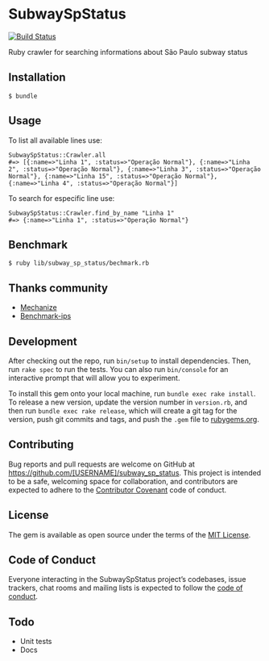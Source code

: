 # SubwaySpStatus

[![Build Status](https://api.travis-ci.org/JonathanFerreira/metro-sp-ruby.svg?branch=master)](https://travis-ci.org/JonathanFerreira/metro-sp-ruby/builds/512328109#)

Ruby crawler for searching informations about São Paulo subway status

## Installation

```
$ bundle
```

## Usage

To list all available lines use:

```
SubwaySpStatus::Crawler.all
#=> [{:name=>"Linha 1", :status=>"Operação Normal"}, {:name=>"Linha 2", :status=>"Operação Normal"}, {:name=>"Linha 3", :status=>"Operação Normal"}, {:name=>"Linha 15", :status=>"Operação Normal"}, {:name=>"Linha 4", :status=>"Operação Normal"}]
```

To search for especific line use:

```
SubwaySpStatus::Crawler.find_by_name "Linha 1"
#=> {:name=>"Linha 1", :status=>"Operação Normal"}
```

## Benchmark

```
$ ruby lib/subway_sp_status/bechmark.rb
```

## Thanks community
  - [Mechanize](https://github.com/sparklemotion/mechanize#mechanize-)
  - [Benchmark-ips](https://github.com/evanphx/benchmark-ips)

## Development

After checking out the repo, run `bin/setup` to install dependencies. Then, run `rake spec` to run the tests. You can also run `bin/console` for an interactive prompt that will allow you to experiment.

To install this gem onto your local machine, run `bundle exec rake install`. To release a new version, update the version number in `version.rb`, and then run `bundle exec rake release`, which will create a git tag for the version, push git commits and tags, and push the `.gem` file to [rubygems.org](https://rubygems.org).

## Contributing

Bug reports and pull requests are welcome on GitHub at https://github.com/[USERNAME]/subway_sp_status. This project is intended to be a safe, welcoming space for collaboration, and contributors are expected to adhere to the [Contributor Covenant](http://contributor-covenant.org) code of conduct.

## License

The gem is available as open source under the terms of the [MIT License](https://opensource.org/licenses/MIT).

## Code of Conduct

Everyone interacting in the SubwaySpStatus project’s codebases, issue trackers, chat rooms and mailing lists is expected to follow the [code of conduct](https://github.com/[USERNAME]/subway_sp_status/blob/master/CODE_OF_CONDUCT.md).

## Todo

 - Unit tests
 - Docs
